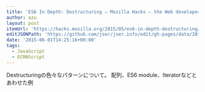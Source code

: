 ```yaml
---
title: 'ES6 In Depth: Destructuring ✩ Mozilla Hacks – the Web developer blog'
author: azu
layout: post
itemUrl: 'https://hacks.mozilla.org/2015/05/es6-in-depth-destructuring/'
editJSONPath: 'https://github.com/jser/jser.info/edit/gh-pages/data/2015/06/index.json'
date: '2015-06-01T14:25:16+00:00'
tags:
  - JavaScript
  - ECMAScript
---
```

Destructuringの色々なパターンについて。
配列、ES6 module、Iteratorなどとあわせた例
